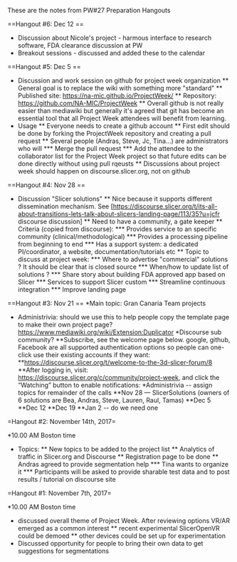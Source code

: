 These are the notes from PW#27 Preparation Hangouts

==Hangout #6: Dec 12 ==

* Discussion about Nicole's project - harmous interface to research software, FDA clearance discussion at PW
* Breakout sessions - discussed and added these to the calendar

==Hangout #5: Dec 5 ==

* Discussion and work session on github for project week organization
** General goal is to replace the wiki with something more "standard"
** Published site: https://na-mic.github.io/ProjectWeek/
** Repository: https://github.com/NA-MIC/ProjectWeek
** Overall github is not really easier than mediawiki but generally it's agreed that git has become an essential tool that all Project Week attendees will benefit from learning.
* Usage
** Everyone needs to create a github account
** First edit should be done by forking the ProjectWeek repository and creating a pull request
** Several people (Andras, Steve, Jc, Tina...) are administrators who will
*** Merge the pull request
*** Add the attendee to the collaborator list for the Project Week project so that future edits can be done directly without using pull rqeusts
** Discussions about project week should happen on discourse.slicer.org, not on github

==Hangout #4: Nov 28 ==

* Discussion "Slicer solutions"
** Nice because it supports different dissemination mechanism. See [https://discourse.slicer.org/t/its-all-about-transitions-lets-talk-about-slicers-landing-page/113/35?u=jcfr discourse discussion]
** Need to have a community, a gate keeper
** Criteria (copied from discourse):
*** Provides service to an specific community (clinical/methodological)
*** Provides a processing pipeline from beginning to end
*** Has a support system: a dedicated PI/coordinator, a website, documentation/tutorials etc
** Topic to discuss at project week:
*** Where to advertise "commercial" solutions ? It should be clear that is closed source
*** When/how to update list of solutions ?
*** Share story about building FDA approved app based on Slicer
*** Services to support Slicer custom
*** Streamline continuous integration
*** Improve landing page

==Hangout #3: Nov 21 ==
*Main topic: Gran Canaria Team projects
* Administrivia: should we use this to help people copy the template page to make their own project page? https://www.mediawiki.org/wiki/Extension:Duplicator
*Discourse sub community? 
**Subscribe, see the welcome page below. google, github, Facebook are all supported authentication options so people can one-click use their existing accounts if they want:
**https://discourse.slicer.org/t/welcome-to-the-3d-slicer-forum/8
**After logging in, visit: https://discourse.slicer.org/c/community/project-week, and click the “Watching” button to enable notifications:
*Administrivia -- assign topics for remainder of the calls
**Nov 28 — SlicerSolutions (owners of 6 solutions are Bea, Andras, Steve, Lauren, Raul, Tamas)
**Dec 5
**Dec 12
**Dec 19
**Jan 2 -- do we need one

=Hangout #2: November 14th, 2017=

*10.00 AM Boston time
* Topics:
** New topics to be added to the project list
** Analytics of traffic in Slicer.org and Discourse
** Registration page to be done
** Andras agreed to provide segmentation help
*** Tina wants to organize it
*** Participants will be asked to provide sharable test data and to post results / tutorial on discourse site

=Hangout #1: November 7th, 2017=

*10.00 AM Boston time
* discussed overall theme of Project Week.  After reviewing options VR/AR emerged as a common interest
** recent experimental SlicerOpenVR could be demoed
** other devices could be set up for experimentation
* Discussed opportunity for people to bring their own data to get suggestions for segmentations
